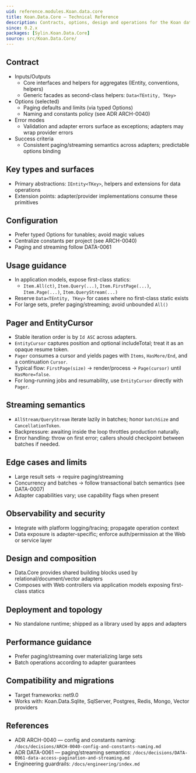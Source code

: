 ```yaml
---
uid: reference.modules.Koan.data.core
title: Koan.Data.Core — Technical Reference
description: Contracts, options, design and operations for the Koan data core.
since: 0.2.x
packages: [Sylin.Koan.Data.Core]
source: src/Koan.Data.Core/
---
```


## Contract

- Inputs/Outputs
  - Core interfaces and helpers for aggregates (IEntity<TKey>, conventions, helpers)
  - Generic facades as second-class helpers: `Data<TEntity, TKey>`
- Options (selected)
  - Paging defaults and limits (via typed Options)
  - Naming and constants policy (see ADR ARCH-0040)
- Error modes
  - Validation and adapter errors surface as exceptions; adapters may wrap provider errors
- Success criteria
  - Consistent paging/streaming semantics across adapters; predictable options binding

## Key types and surfaces

- Primary abstractions: `IEntity<TKey>`, helpers and extensions for data operations
- Extension points: adapter/provider implementations consume these primitives

## Configuration

- Prefer typed Options for tunables; avoid magic values
- Centralize constants per project (see ARCH-0040)
- Paging and streaming follow DATA-0061

## Usage guidance

- In application models, expose first-class statics:
  - `Item.All(ct)`, `Item.Query(...)`, `Item.FirstPage(...)`, `Item.Page(...)`, `Item.QueryStream(...)`
- Reserve `Data<TEntity, TKey>` for cases where no first-class static exists
- For large sets, prefer paging/streaming; avoid unbounded `All()`

## Pager and EntityCursor

- Stable iteration order is by `Id ASC` across adapters.
- `EntityCursor` captures position and optional includeTotal; treat it as an opaque resume token.
- `Pager` consumes a cursor and yields pages with `Items`, `HasMore/End`, and a continuation `Cursor`.
- Typical flow: `FirstPage(size)` → render/process → `Page(cursor)` until `HasMore=false`.
- For long-running jobs and resumability, use `EntityCursor` directly with `Pager`.

## Streaming semantics

- `AllStream/QueryStream` iterate lazily in batches; honor `batchSize` and `CancellationToken`.
- Backpressure: awaiting inside the loop throttles production naturally.
- Error handling: throw on first error; callers should checkpoint between batches if needed.

## Edge cases and limits

- Large result sets → require paging/streaming
- Concurrency and batches → follow transactional batch semantics (see DATA-0007)
- Adapter capabilities vary; use capability flags when present

## Observability and security

- Integrate with platform logging/tracing; propagate operation context
- Data exposure is adapter-specific; enforce auth/permission at the Web or service layer

## Design and composition

- Data.Core provides shared building blocks used by relational/document/vector adapters
- Composes with Web controllers via application models exposing first-class statics

## Deployment and topology

- No standalone runtime; shipped as a library used by apps and adapters

## Performance guidance

- Prefer paging/streaming over materializing large sets
- Batch operations according to adapter guarantees

## Compatibility and migrations

- Target frameworks: net9.0
- Works with: Koan.Data.Sqlite, SqlServer, Postgres, Redis, Mongo, Vector providers

## References

- ADR ARCH-0040 — config and constants naming: `/docs/decisions/ARCH-0040-config-and-constants-naming.md`
- ADR DATA-0061 — paging/streaming semantics: `/docs/decisions/DATA-0061-data-access-pagination-and-streaming.md`
- Engineering guardrails: `/docs/engineering/index.md`